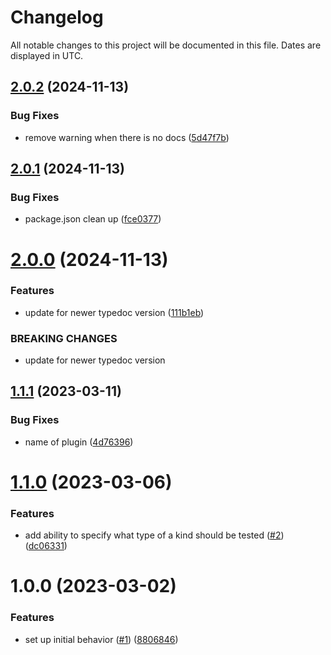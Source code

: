 # Changelog
All notable changes to this project will be documented in this file. Dates are displayed in UTC.

## [2.0.2](https://github.com/RebeccaStevens/typedoc-plugin-custom-validation/compare/v2.0.1...v2.0.2) (2024-11-13)


### Bug Fixes

* remove warning when there is no docs ([5d47f7b](https://github.com/RebeccaStevens/typedoc-plugin-custom-validation/commit/5d47f7b38b9a65d658df09fe14b89de086c9e51c))

## [2.0.1](https://github.com/RebeccaStevens/typedoc-plugin-custom-validation/compare/v2.0.0...v2.0.1) (2024-11-13)


### Bug Fixes

* package.json clean up ([fce0377](https://github.com/RebeccaStevens/typedoc-plugin-custom-validation/commit/fce0377110ce74233ce3330d0536c63a43634427))

# [2.0.0](https://github.com/RebeccaStevens/typedoc-plugin-custom-validation/compare/v1.1.1...v2.0.0) (2024-11-13)


### Features

* update for newer typedoc version ([111b1eb](https://github.com/RebeccaStevens/typedoc-plugin-custom-validation/commit/111b1eb4553dc3cf21dc288c2171913b3aa203ce))


### BREAKING CHANGES

* update for newer typedoc version

## [1.1.1](https://github.com/RebeccaStevens/typedoc-plugin-custom-validation/compare/v1.1.0...v1.1.1) (2023-03-11)


### Bug Fixes

* name of plugin ([4d76396](https://github.com/RebeccaStevens/typedoc-plugin-custom-validation/commit/4d763969f896d140e6b8cb8bb607487ecac11d16))

# [1.1.0](https://github.com/RebeccaStevens/typedoc-plugin-custom-validation/compare/v1.0.0...v1.1.0) (2023-03-06)


### Features

* add ability to specify what type of a kind should be tested ([#2](https://github.com/RebeccaStevens/typedoc-plugin-custom-validation/issues/2)) ([dc06331](https://github.com/RebeccaStevens/typedoc-plugin-custom-validation/commit/dc06331e161cfcd097c3ea2a15bd2e06258db433))

# 1.0.0 (2023-03-02)


### Features

* set up initial behavior ([#1](https://github.com/RebeccaStevens/typedoc-plugin-custom-validation/issues/1)) ([8806846](https://github.com/RebeccaStevens/typedoc-plugin-custom-validation/commit/8806846ad19169eb965c1395434a29f4270d65b6))
